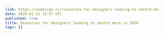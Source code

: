```yaml
---
link: https://uxdesign.cc/resources-for-designers-looking-to-sketch-more-in-2020-8efd11a0ca8
date: 2020-01-21 15:57 UTC
published: true
title: Resources for designers looking to sketch more in 2020
tags: []
---
```



